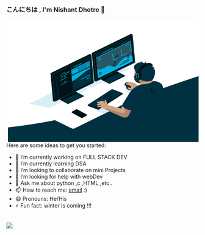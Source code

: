 ### こんにちは , I'm Nishant Dhotre  👋
 <img align="right" alt="GIF" src="https://github.com/NishantDhotre/NishantDhotre/blob/main/code.gif?raw=true" width="500" height="320" margin-bottom="10" />
<!-- **PromethusN/PromethusN** is a ✨ _special_ ✨ repository because its `README.md` (this file) appears on your GitHub profile. -->

Here are some ideas to get you started:

- 🔭 I’m currently working on  FULL STACK DEV
- 🌱 I’m currently learning  DSA
- 👯 I’m looking to collaborate on mini Projects
- 🤔 I’m looking for help with webDev
- 💬 Ask me about python ,c ,HTML ,etc..
- 📫 How to reach me: [email](mailto:dhotrenishant@gmail.com) :) 
- 😄 Pronouns: He/His
- ⚡ Fun fact: winter is coming !!!


##
<img src="https://github-readme-stats.vercel.app/api?username=NishantDhotre&&show_icons=true&title_color=ffffff&icon_color=bb2acf&text_color=daf7dc&bg_color=151515">

